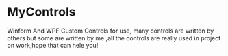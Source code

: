 # MyControls
Winform And WPF Custom Controls for use,
many controls are written by others but some are written by me ,all the controls are really used in project on work,hope that can hele you!
